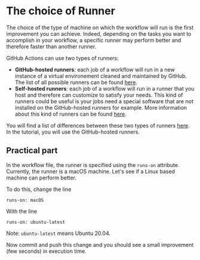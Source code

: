 # The choice of Runner

The choice of the type of machine on which the workflow will run is the first improvement you can achieve. Indeed, depending on the tasks you want to accomplish in your workflow, a specific runner may perform better and therefore faster than another runner.

GitHub Actions can use two types of runners:
- **GitHub-hosted runners**: each job of a workflow will run in a new instance of a virtual environement cleaned and maintained by GitHub. The list of all possible runners can be found [here](https://docs.github.com/en/actions/using-workflows/workflow-syntax-for-github-actions#choosing-github-hosted-runners).
- **Self-hosted runners**: each job of a workflow will run in a runner that you host and therefore can customize to satisfy your needs. This kind of runners could be useful is your jobs need a special software that are not installed on the GitHub-hosted runners for example. More information about this kind of runners can be found [here](https://docs.github.com/en/actions/hosting-your-own-runners/about-self-hosted-runners).

You will find a list of differences between these two types of runners [here](https://docs.github.com/en/actions/hosting-your-own-runners/about-self-hosted-runners#differences-between-github-hosted-and-self-hosted-runners). In the tutorial, you will use the GitHub-hosted runners.

## Practical part

In the workflow file, the runner is specified using the `runs-on` attribute. Currently, the runner is a macOS machine. Let's see if a Linux based machine can perform better.

To do this, change the line 
```
runs-on: macOS
```
With the line
```
runs-on: ubuntu-latest
```
Note: `ubuntu-latest` means Ubuntu 20.04.

Now commit and push this change and you should see a small improvement (few seconds) in execution time.
